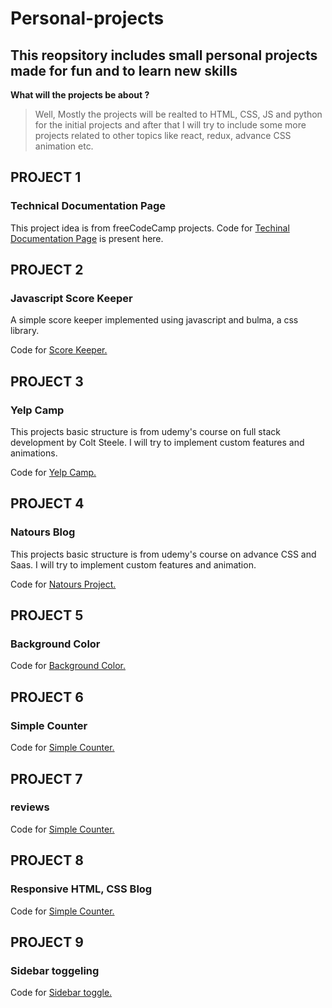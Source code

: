 # Personal-projects

## This reopsitory includes small personal projects made for fun and to learn new skills

**What will the projects be about ?**

> Well, Mostly the projects will be realted to HTML, CSS, JS and python for the initial projects and after that I will try to include some more projects related to other topics like react, redux, advance CSS animation etc.

## PROJECT 1

### Technical Documentation Page

This project idea is from freeCodeCamp projects.
Code for [Techinal Documentation Page](https://github.com/dhruvsharma1999/personal-projects/tree/master/technicalDocumentation) is present here.

## PROJECT 2

### Javascript Score Keeper

A simple score keeper implemented using javascript and bulma, a css library.

Code for [Score Keeper.](https://github.com/dhruvsharma1999/personal-projects/tree/master/scoreChecker)

## PROJECT 3

### Yelp Camp

This projects basic structure is from udemy's course on full stack development by Colt Steele. I will try to implement custom features and animations.

Code for [Yelp Camp.](https://github.com/dhruvsharma1999/personal-projects/tree/master/yelpcamp)

## PROJECT 4

### Natours Blog

This projects basic structure is from udemy's course on advance CSS and Saas. I will try to implement custom features and animation.

Code for [Natours Project.](https://github.com/dhruvsharma1999/personal-projects/tree/master/natoursProject)

## PROJECT 5

### Background Color

Code for [Background Color.](https://github.com/dhruvsharma1999/personal-projects/tree/master/change-background)

## PROJECT 6

### Simple Counter

Code for [Simple Counter.](https://github.com/dhruvsharma1999/personal-projects/tree/master/counter)

## PROJECT 7

### reviews

Code for [Simple Counter.](https://github.com/dhruvsharma1999/personal-projects/tree/master/reviews)

## PROJECT 8

### Responsive HTML, CSS Blog

Code for [Simple Counter.](https://github.com/dhruvsharma1999/personal-projects/tree/master/responsiveWebsiteCss)

## PROJECT 9

### Sidebar toggeling

Code for [Sidebar toggle.](https://github.com/dhruvsharma1999/personal-projects/tree/master/sidebar)
